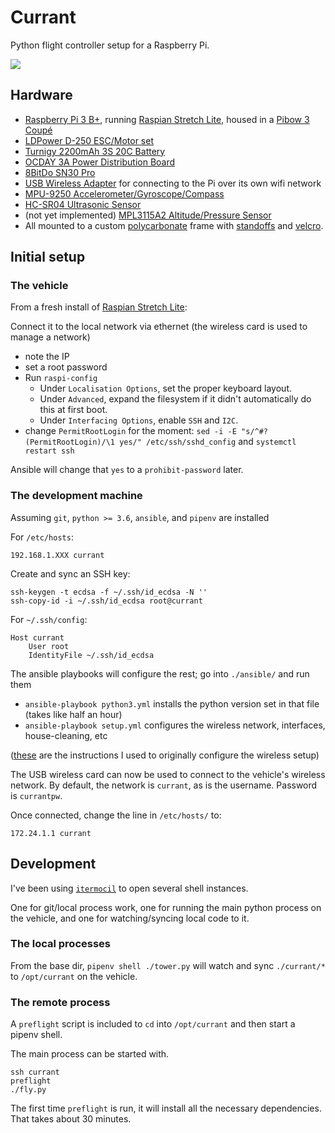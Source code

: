 # Currant

Python flight controller setup for a Raspberry Pi.

<img src="https://gitlab.com/b1tzky/currant/raw/master/image.jpg">

## Hardware

- [Raspberry Pi 3 B+](https://www.raspberrypi.org/products/raspberry-pi-3-model-b-plus/), running [Raspian Stretch Lite](https://www.raspberrypi.org/downloads/raspbian/), housed in a [Pibow 3 Coupé](https://shop.pimoroni.com/products/pibow-coupe-for-raspberry-pi-3-b-plus)
- [LDPower D-250 ESC/Motor set](https://hobbyking.com/en_us/ldpower-d250-2-multicopter-power-system-2206-1900kv-6-x-3-4-pack.html)
- [Turnigy 2200mAh 3S 20C Battery](https://hobbyking.com/en_us/turnigy-2200mah-3s-25c-lipo-pack.html)
- [OCDAY 3A Power Distribution Board](https://www.amazon.com/gp/product/B01IOHWHI8)
- [8BitDo SN30 Pro](http://www.8bitdo.com/sn30-pro-g-classic-or-sn30-pro-sn/)
- [USB Wireless Adapter](https://www.edimax.com/edimax/merchandise/merchandise_detail/data/edimax/global/wireless_adapters_n150/ew-7811un) for connecting to the Pi over its own wifi network
- [MPU-9250 Accelerometer/Gyroscope/Compass](https://www.amazon.com/gp/product/B01I1J0Z7Y)
- [HC-SR04 Ultrasonic Sensor](https://www.sparkfun.com/products/13959)
- (not yet implemented) [MPL3115A2 Altitude/Pressure Sensor](https://www.sparkfun.com/products/11084)
- All mounted to a custom [polycarbonate](https://www.amazon.com/gp/product/B000G6SJS8) frame with [standoffs](https://www.amazon.com/gp/product/B01DD07PTW) and [velcro](https://www.amazon.com/gp/product/B01JNZ4R4W).


## Initial setup

### The vehicle

From a fresh install of [Raspian Stretch Lite](https://www.raspberrypi.org/downloads/raspbian/):

Connect it to the local network via ethernet (the wireless card is used to manage a network)

- note the IP
- set a root password
- Run `raspi-config`
	- Under `Localisation Options`, set the proper keyboard layout.
	- Under `Advanced`, expand the filesystem if it didn't automatically do this at first boot.
	- Under `Interfacing Options`, enable `SSH` and `I2C`.
- change `PermitRootLogin` for the moment: `sed -i -E "s/^#?(PermitRootLogin)/\1 yes/" /etc/ssh/sshd_config` and `systemctl restart ssh`

Ansible will change that `yes` to a `prohibit-password` later.

### The development machine

Assuming `git`, `python >= 3.6`, `ansible`, and `pipenv` are installed

For `/etc/hosts`:

    192.168.1.XXX currant

Create and sync an SSH key:

    ssh-keygen -t ecdsa -f ~/.ssh/id_ecdsa -N ''
    ssh-copy-id -i ~/.ssh/id_ecdsa root@currant

For `~/.ssh/config`:

    Host currant
        User root
        IdentityFile ~/.ssh/id_ecdsa

The ansible playbooks will configure the rest; go into `./ansible/` and run them

- `ansible-playbook python3.yml` installs the python version set in that file (takes like half an hour)
- `ansible-playbook setup.yml` configures the wireless network, interfaces, house-cleaning, etc

([these](https://frillip.com/using-your-raspberry-pi-3-as-a-wifi-access-point-with-hostapd/) are the instructions I used to originally configure the wireless setup)

The USB wireless card can now be used to connect to the vehicle's wireless network.
By default, the network is `currant`, as is the username. Password is `currantpw`.

Once connected, change the line in `/etc/hosts/` to:

	172.24.1.1 currant

## Development

I've been using [`itermocil`](https://github.com/TomAnthony/itermocil) to open several shell instances.

One for git/local process work, one for running the main python process on the vehicle, and one for watching/syncing local code to it.

### The local processes

From the base dir, `pipenv shell ./tower.py` will watch and sync `./currant/*` to `/opt/currant` on the vehicle.

### The remote process

A `preflight` script is included to `cd` into `/opt/currant` and then start a pipenv shell.

The main process can be started with.

    ssh currant
    preflight
    ./fly.py

The first time `preflight` is run, it will install all the necessary dependencies. That takes about 30 minutes.
